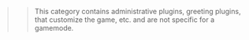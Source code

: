 >> This category contains administrative plugins, greeting plugins, that customize the game, etc. and are not specific for a gamemode.